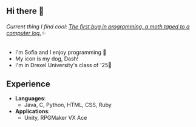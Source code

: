 ## Hi there 👋
###### Current thing I find cool: [The first bug in programming, a moth taped to a computer log.](https://en.wikipedia.org/wiki/Software_bug)✨

- I'm Sofia and I enjoy programming 💬
- My icon is my dog, Dash!
- I'm in Drexel University's class of '25🐉 
 ## Experience
- **Languages**:
  - Java, C, Python, HTML, CSS, Ruby
- **Applications**:
  - Unity, RPGMaker VX Ace
<!--
<div align="center">
  <a href="https://github.com/SofiaOliva">
  <img height="150px" src="https://github-readme-stats.vercel.app/api?username=SofiaOliva&hide_border=false&include_all_commits=false&count_private=true&theme=tokyonight"/>
  <img height="150px" src="https://github-readme-stats.vercel.app/api/top-langs/?username=SofiaOliva&langs_count=10&theme=tokyonight&hide_border=false&include_all_commits=true&layout=compact"/>
</div>

-->
